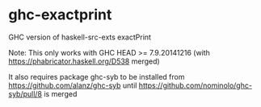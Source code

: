 ghc-exactprint
==============

GHC version of haskell-src-exts exactPrint

Note: This only works with GHC HEAD >= 7.9.20141216 (with https://phabricator.haskell.org/D538 merged)

It also requires package ghc-syb to be installed from
https://github.com/alanz/ghc-syb until
https://github.com/nominolo/ghc-syb/pull/8 is merged
